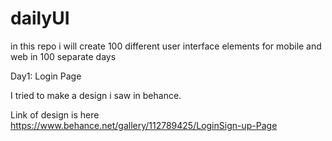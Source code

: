 # dailyUI
in this repo i will create 100 different user interface elements for mobile and web in 100 separate days

Day1: Login Page

I tried to make a design i saw in behance.

Link of design is here https://www.behance.net/gallery/112789425/LoginSign-up-Page
